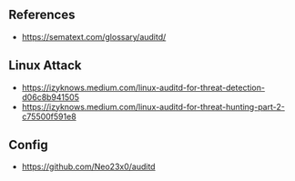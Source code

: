 ## References
- https://sematext.com/glossary/auditd/

## Linux Attack
- https://izyknows.medium.com/linux-auditd-for-threat-detection-d06c8b941505
- https://izyknows.medium.com/linux-auditd-for-threat-hunting-part-2-c75500f591e8

## Config
- https://github.com/Neo23x0/auditd
